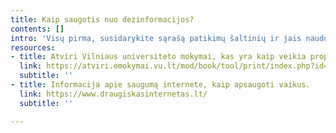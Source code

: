 ```yaml
---
title: Kaip saugotis nuo dezinformacijos?
contents: []
intro: 'Visų pirma, susidarykite sąrašą patikimų šaltinių ir jais naudokitės. Neskubėkite, tikrinkite, lyginkite. Kad ir kokia įdomi ar šokiruojanti naujiena jus pasiekė, neskubėkite tikėti ir dalintis, patikrinkite ją kituose kanaluose, palyginkite jūsų gautą informaciją su informacija kituose kanaluose. Ieškodami naujienų, remkitės patikimų Lietuvos, Ukrainos ir Pasaulio žiniasklaidos priemonių informacija, neplatinkite informacijos, kurios tikrumu suabejojote. Kai kurie žmonės yra suinteresuoti platinti dezinformaciją dėl finansinės naudos, kad parduotų nevertingus daiktus, pritrauktų daugiau lankytojų į savo interneto svetaines ar padidintų iš reklamos gaunamas pajamas. Nespauskite nuorodų, kurių nežinote. Dar kartą – neskubėkite, tikrinkite, lyginkite. '
resources:
- title: Atviri Vilniaus universiteto mokymai, kas yra kaip veikia propaganda.
  link: https://atviri.emokymai.vu.lt/mod/book/tool/print/index.php?id=12
  subtitle: ''
- title: Informacija apie saugumą internete, kaip apsaugoti vaikus.
  link: https://www.draugiskasinternetas.lt/
  subtitle: ''

---
```

